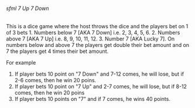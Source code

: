 ###### sfml 7 Up 7 Down

This is a dice game where the host throws the dice and the players bet on 1 of 3 bets
    1. Numbers below 7 [AKA 7 Down] i.e. 2, 3, 4, 5, 6.
    2. Numbers above 7 [AKA 7 Up] i.e. 8, 9, 10, 11, 12.
    3. Number 7 [AKA Lucky 7].
On numbers below and above 7 the players get double their bet amount and on 7 the players get 4 times their bet amount. 

For example 
1. If player bets 10 point on "7 Down" and 7-12 comes, he will lose, but if 2-6 comes, then he win 20 poins.
2. If player bets 10 point on "7 Up" and 2-7 comes, he will lose, but if 8-12 comes, then he win 20 poins
3. If player bets 10 points on "7" and if 7 comes, he wins 40 points. 